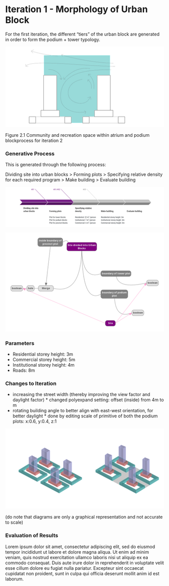# Iteration 1 - Morphology of Urban Block

For the first iteration, the different “tiers” of the urban block are generated in order to form the podium + tower typology.

![Urban block morphology and Street canyon](imgs/01streetcanyon.jpg)

Figure 2.1 Community and recreation space within atrium and podium blockprocess for iteration 2


### Generative Process

This is generated through the following process:

Dividing site into urban blocks > Forming plots > Specifying relative density for each required program > Make building > Evaluate building

![Generative process](imgs/01generativeprocess.PNG)

![Computational process](imgs/01computationallogic1.png)

### Parameters

* Residential storey height: 3m
* Commercial storey height: 5m
* Institutional storey height: 4m
* Roads: 8m

### Changes to Iteration 

* increasing the street width (thereby improving the view factor and daylight factor)
      * changed polyexpand setting: offset (inside) from 4m to m
* rotating building angle to better align with east-west orientation, for better daylight
      * done by editing scale of primitive of both the podium plots: x:0.6, y:0.4, z:1
      
![Widening street width and Rotating building angle](imgs/01stwidthanglerotate.jpg)

(do note that diagrams are only a graphical representation and not accurate to scale)

### Evaluation of Results

Lorem ipsum dolor sit amet, consectetur adipiscing elit, sed do eiusmod tempor incididunt ut labore et dolore magna aliqua. Ut enim ad minim veniam, quis nostrud exercitation ullamco laboris nisi ut aliquip ex ea commodo consequat. Duis aute irure dolor in reprehenderit in voluptate velit esse cillum dolore eu fugiat nulla pariatur. Excepteur sint occaecat cupidatat non proident, sunt in culpa qui officia deserunt mollit anim id est laborum.
